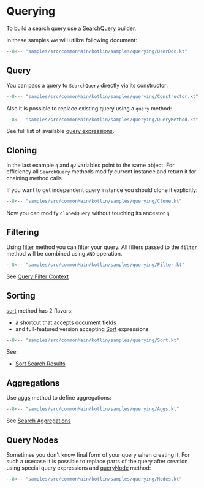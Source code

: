 # Querying

To build a search query use a [SearchQuery](https://anti-social.github.io/elasticmagic-kt/api/latest/elasticmagic/dev.evo.elasticmagic/-search-query/index.html) builder.

In these samples we will utilize following document:

```kotlin
--8<-- "samples/src/commonMain/kotlin/samples/querying/UserDoc.kt"
```

## Query

You can pass a query to `SearchQuery` directly via its constructor:

```kotlin
--8<-- "samples/src/commonMain/kotlin/samples/querying/Constructor.kt"
```

Also it is possible to replace existing query using a `query` method: 

```kotlin
--8<-- "samples/src/commonMain/kotlin/samples/querying/QueryMethod.kt"
```

See full list of available [query expressions](https://anti-social.github.io/elasticmagic-kt/api/latest/elasticmagic/dev.evo.elasticmagic.query/index.html).

## Cloning

In the last example `q` and `q2` variables point to the same object. For efficiency all
`SearchQuery` methods modify current instance and return it for chaining method calls.

If you want to get independent query instance you should clone it explicitly:

```kotlin
--8<-- "samples/src/commonMain/kotlin/samples/querying/Clone.kt"
```

Now you can modify `clonedQuery` without touching its ancestor `q`.

## Filtering

Using [filter](https://anti-social.github.io/elasticmagic-kt/api/latest/elasticmagic/dev.evo.elasticmagic/-base-search-query/filter.html)
method you can filter your query. All filters passed to the `filter` method will be combined
using `AND` operation.

```kotlin
--8<-- "samples/src/commonMain/kotlin/samples/querying/Filter.kt"
```

See [Query Filter Context](https://www.elastic.co/guide/en/elasticsearch/reference/current/query-filter-context.html)

## Sorting

[sort](https://anti-social.github.io/elasticmagic-kt/api/latest/elasticmagic/dev.evo.elasticmagic/-base-search-query/sort.html)
method has 2 flavors:

- a shortcut that accepts document fields
- and full-featured version accepting [Sort](https://anti-social.github.io/elasticmagic-kt/api/latest/elasticmagic/dev.evo.elasticmagic/-sort/index.html)
  expressions

```kotlin
--8<-- "samples/src/commonMain/kotlin/samples/querying/Sort.kt"
```

See:

  - [Sort Search Results](https://www.elastic.co/guide/en/elasticsearch/reference/current/sort-search-results.html)

## Aggregations

Use [aggs](https://anti-social.github.io/elasticmagic-kt/api/latest/elasticmagic/dev.evo.elasticmagic/-base-search-query/aggs.html)
method to define aggregations:

```kotlin
--8<-- "samples/src/commonMain/kotlin/samples/querying/Aggs.kt"
```

See [Search Aggregations](https://www.elastic.co/guide/en/elasticsearch/reference/current/search-aggregations.html)

## Query Nodes

Sometimes you don't know final form of your query when creating it. For such a usecase it is
possible to replace parts of the query after creation using special query expressions and
[queryNode](https://anti-social.github.io/elasticmagic-kt/api/latest/elasticmagic/dev.evo.elasticmagic/-base-search-query/query-node.html)
method:

```kotlin
--8<-- "samples/src/commonMain/kotlin/samples/querying/Nodes.kt"
```
